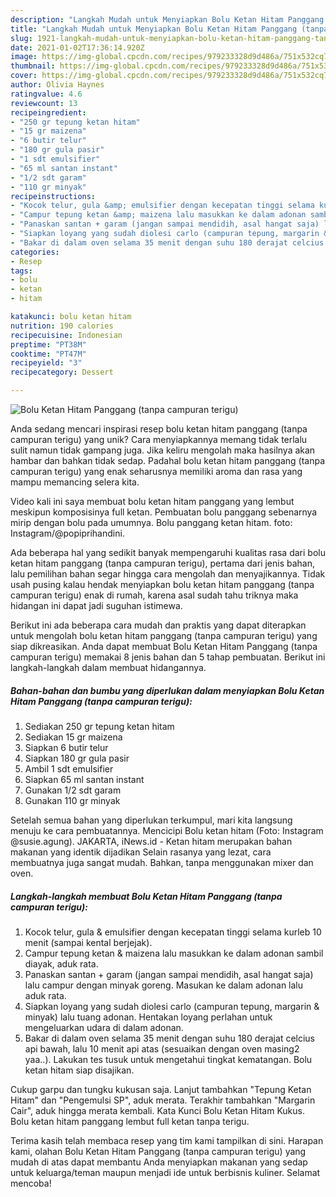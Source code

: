 ```yaml
---
description: "Langkah Mudah untuk Menyiapkan Bolu Ketan Hitam Panggang (tanpa campuran terigu), Lezat Sekali"
title: "Langkah Mudah untuk Menyiapkan Bolu Ketan Hitam Panggang (tanpa campuran terigu), Lezat Sekali"
slug: 1921-langkah-mudah-untuk-menyiapkan-bolu-ketan-hitam-panggang-tanpa-campuran-terigu-lezat-sekali
date: 2021-01-02T17:36:14.920Z
image: https://img-global.cpcdn.com/recipes/979233328d9d486a/751x532cq70/bolu-ketan-hitam-panggang-tanpa-campuran-terigu-foto-resep-utama.jpg
thumbnail: https://img-global.cpcdn.com/recipes/979233328d9d486a/751x532cq70/bolu-ketan-hitam-panggang-tanpa-campuran-terigu-foto-resep-utama.jpg
cover: https://img-global.cpcdn.com/recipes/979233328d9d486a/751x532cq70/bolu-ketan-hitam-panggang-tanpa-campuran-terigu-foto-resep-utama.jpg
author: Olivia Haynes
ratingvalue: 4.6
reviewcount: 13
recipeingredient:
- "250 gr tepung ketan hitam"
- "15 gr maizena"
- "6 butir telur"
- "180 gr gula pasir"
- "1 sdt emulsifier"
- "65 ml santan instant"
- "1/2 sdt garam"
- "110 gr minyak"
recipeinstructions:
- "Kocok telur, gula &amp; emulsifier dengan kecepatan tinggi selama kurleb 10 menit (sampai kental berjejak)."
- "Campur tepung ketan &amp; maizena lalu masukkan ke dalam adonan sambil diayak, aduk rata."
- "Panaskan santan + garam (jangan sampai mendidih, asal hangat saja) lalu campur dengan minyak goreng. Masukan ke dalam adonan lalu aduk rata."
- "Siapkan loyang yang sudah diolesi carlo (campuran tepung, margarin &amp; minyak) lalu tuang adonan. Hentakan loyang perlahan untuk mengeluarkan udara di dalam adonan."
- "Bakar di dalam oven selama 35 menit dengan suhu 180 derajat celcius api bawah, lalu 10 menit api atas (sesuaikan dengan oven masing2 yaa..). Lakukan tes tusuk untuk mengetahui tingkat kematangan. Bolu ketan hitam siap disajikan."
categories:
- Resep
tags:
- bolu
- ketan
- hitam

katakunci: bolu ketan hitam 
nutrition: 190 calories
recipecuisine: Indonesian
preptime: "PT38M"
cooktime: "PT47M"
recipeyield: "3"
recipecategory: Dessert

---
```



![Bolu Ketan Hitam Panggang (tanpa campuran terigu)](https://img-global.cpcdn.com/recipes/979233328d9d486a/751x532cq70/bolu-ketan-hitam-panggang-tanpa-campuran-terigu-foto-resep-utama.jpg)

Anda sedang mencari inspirasi resep bolu ketan hitam panggang (tanpa campuran terigu) yang unik? Cara menyiapkannya memang tidak terlalu sulit namun tidak gampang juga. Jika keliru mengolah maka hasilnya akan hambar dan bahkan tidak sedap. Padahal bolu ketan hitam panggang (tanpa campuran terigu) yang enak seharusnya memiliki aroma dan rasa yang mampu memancing selera kita.

Video kali ini saya membuat bolu ketan hitam panggang yang lembut meskipun komposisinya full ketan. Pembuatan bolu panggang sebenarnya mirip dengan bolu pada umumnya. Bolu panggang ketan hitam. foto: Instagram/@popiprihandini.

Ada beberapa hal yang sedikit banyak mempengaruhi kualitas rasa dari bolu ketan hitam panggang (tanpa campuran terigu), pertama dari jenis bahan, lalu pemilihan bahan segar hingga cara mengolah dan menyajikannya. Tidak usah pusing kalau hendak menyiapkan bolu ketan hitam panggang (tanpa campuran terigu) enak di rumah, karena asal sudah tahu triknya maka hidangan ini dapat jadi suguhan istimewa.


Berikut ini ada beberapa cara mudah dan praktis yang dapat diterapkan untuk mengolah bolu ketan hitam panggang (tanpa campuran terigu) yang siap dikreasikan. Anda dapat membuat Bolu Ketan Hitam Panggang (tanpa campuran terigu) memakai 8 jenis bahan dan 5 tahap pembuatan. Berikut ini langkah-langkah dalam membuat hidangannya.

<!--inarticleads1-->

##### Bahan-bahan dan bumbu yang diperlukan dalam menyiapkan Bolu Ketan Hitam Panggang (tanpa campuran terigu):

1. Sediakan 250 gr tepung ketan hitam
1. Sediakan 15 gr maizena
1. Siapkan 6 butir telur
1. Siapkan 180 gr gula pasir
1. Ambil 1 sdt emulsifier
1. Siapkan 65 ml santan instant
1. Gunakan 1/2 sdt garam
1. Gunakan 110 gr minyak


Setelah semua bahan yang diperlukan terkumpul, mari kita langsung menuju ke cara pembuatannya. Mencicipi Bolu ketan hitam (Foto: Instagram @susie.agung). JAKARTA, iNews.id - Ketan hitam merupakan bahan makanan yang identik dijadikan Selain rasanya yang lezat, cara membuatnya juga sangat mudah. Bahkan, tanpa menggunakan mixer dan oven. 

<!--inarticleads2-->

##### Langkah-langkah membuat Bolu Ketan Hitam Panggang (tanpa campuran terigu):

1. Kocok telur, gula &amp; emulsifier dengan kecepatan tinggi selama kurleb 10 menit (sampai kental berjejak).
1. Campur tepung ketan &amp; maizena lalu masukkan ke dalam adonan sambil diayak, aduk rata.
1. Panaskan santan + garam (jangan sampai mendidih, asal hangat saja) lalu campur dengan minyak goreng. Masukan ke dalam adonan lalu aduk rata.
1. Siapkan loyang yang sudah diolesi carlo (campuran tepung, margarin &amp; minyak) lalu tuang adonan. Hentakan loyang perlahan untuk mengeluarkan udara di dalam adonan.
1. Bakar di dalam oven selama 35 menit dengan suhu 180 derajat celcius api bawah, lalu 10 menit api atas (sesuaikan dengan oven masing2 yaa..). Lakukan tes tusuk untuk mengetahui tingkat kematangan. Bolu ketan hitam siap disajikan.


Cukup garpu dan tungku kukusan saja. Lanjut tambahkan &#34;Tepung Ketan Hitam&#34; dan &#34;Pengemulsi SP&#34;, aduk merata. Terakhir tambahkan &#34;Margarin Cair&#34;, aduk hingga merata kembali. Kata Kunci Bolu Ketan Hitam Kukus. Bolu ketan hitam panggang lembut full ketan tanpa terigu. 

Terima kasih telah membaca resep yang tim kami tampilkan di sini. Harapan kami, olahan Bolu Ketan Hitam Panggang (tanpa campuran terigu) yang mudah di atas dapat membantu Anda menyiapkan makanan yang sedap untuk keluarga/teman maupun menjadi ide untuk berbisnis kuliner. Selamat mencoba!
